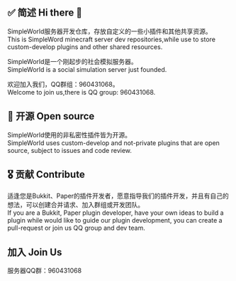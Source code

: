## ✅ 简述 Hi there 👋

SimpleWorld服务器开发仓库，存放自定义的一些小插件和其他共享资源。<br>
This is SimpleWord minecraft server dev repositories,while use to store custom-develop plugins and other shared resources.

SimpleWorld是一个刚起步的社会模拟服务器。<br>
SimpleWorld is a social simulation server just founded.

欢迎加入我们，QQ群组：960431068。<br>
Welcome to join us,there is QQ group: 960431068.

## 📂 开源 Open source

SimpleWorld使用的非私密性插件皆为开源。<br>
SimpleWorld uses custom-develop and not-private plugins that are open source, subject to issues and code review.

## 🎖 贡献 Contribute

适逢您是Bukkit、Paper的插件开发者，愿意指导我们的插件开发，并且有自己的想法，可以创建合并请求、加入群组或开发团队。<br>
If you are a Bukkit, Paper plugin developer, have your own ideas to build a plugin while would like to guide our plugin development, you can create a pull-request or join us QQ group and dev team.

## 加入 Join Us
服务器QQ群：960431068










